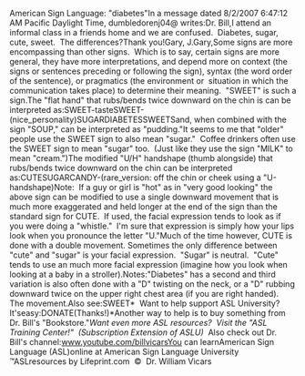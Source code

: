 American Sign Language: 
		"diabetes"In a message dated 8/2/2007 
		6:47:12 AM Pacific Daylight Time, dumbledorenj04@ writes:Dr. Bill,I attend 
		an informal class in a friends home and we are confused.  Diabetes, 
		sugar, cute, sweet.  The differences?Thank you!Gary, J.Gary,Some signs are more 
		encompassing than other signs.  Which is to say, certain signs are more 
		general, they have more interpretations, and depend more on context (the 
		signs or sentences preceding or following the sign), syntax (the word 
		order of the sentence), or pragmatics (the environment or  situation in 
		which the communication takes place) to determine their meaning.  
		"SWEET" is such a sign.The "flat hand" that rubs/bends twice downward on the chin is can be 
		interpreted as:SWEET-tasteSWEET-(nice_personality)SUGARDIABETESSWEETSand, when combined with the sign "SOUP," can be interpreted as 
		"pudding."It seems to me that "older" people use the SWEET sign to 
		also mean "sugar."  Coffee drinkers often use the SWEET sign to mean 
		"sugar" too.  (Just like they use the sign "MILK" to mean "cream.")The modified "U/H" handshape (thumb alongside) that rubs/bends twice 
		downward on the chin can be interpreted as:CUTESUGARCANDY-(rare_version: off the chin or cheek using a "U-handshape)Note:  If a guy or girl is "hot" as in "very good looking" the above 
		sign can be modified to use a single downward movement that is much more 
		exaggerated and held longer at the end of the sign than the standard 
		sign for CUTE.  If used, the facial expression tends to look as if you 
		were doing a "whistle."  I'm sure that expression is simply how your 
		lips look when you pronounce the letter "U."Much of the time however, 
		CUTE is done with a double movement. Sometimes the only difference 
		between "cute" and "sugar" is your facial expression.  "Sugar" is 
		neutral.  "Cute" tends to use an much more facial expression (imagine 
		how you look when looking at a baby in a stroller).Notes:"Diabetes" has a second and third variation is also often done with a 
		"D" twisting on the neck, or a "D" rubbing downward twice on the upper 
		right chest area (if you are right handed).  The movement.Also see:SWEET* 
Want to help support ASL University?  It'seasy:DONATE(Thanks!)*Another way to help is to buy something from Dr. Bill's "Bookstore."*Want even more ASL resources?  Visit the "ASL Training Center!"  (Subscription 
Extension of ASLU)*  Also check out Dr. Bill's channel:www.youtube.com/billvicarsYou can learnAmerican Sign Language (ASL)online at American Sign Language University ™ASLresources by Lifeprint.com  ©  Dr. William Vicars